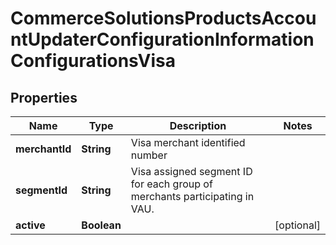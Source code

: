 
# CommerceSolutionsProductsAccountUpdaterConfigurationInformationConfigurationsVisa

## Properties
Name | Type | Description | Notes
------------ | ------------- | ------------- | -------------
**merchantId** | **String** | Visa merchant identified number | 
**segmentId** | **String** | Visa assigned segment ID for each group of merchants participating in VAU. | 
**active** | **Boolean** |  |  [optional]



